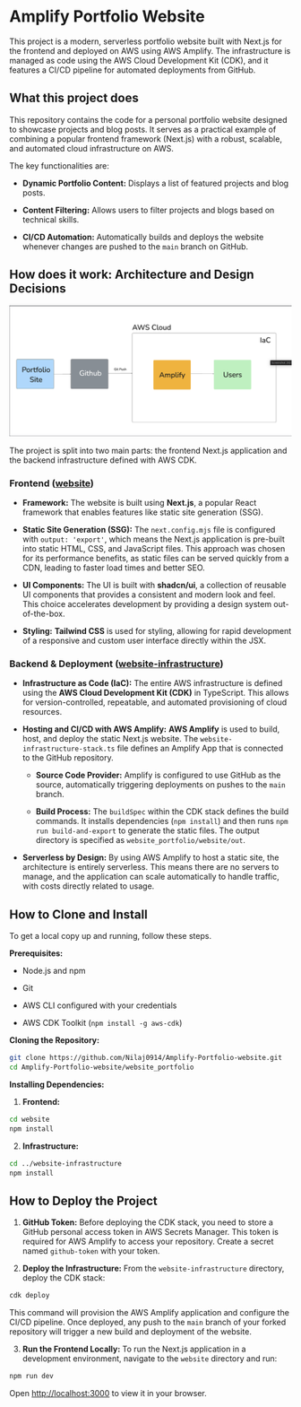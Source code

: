# Amplify Portfolio Website

This project is a modern, serverless portfolio website built with Next.js for the frontend and deployed on AWS using AWS Amplify. The infrastructure is managed as code using the AWS Cloud Development Kit (CDK), and it features a CI/CD pipeline for automated deployments from GitHub.

## What this project does

This repository contains the code for a personal portfolio website designed to showcase projects and blog posts. It serves as a practical example of combining a popular frontend framework (Next.js) with a robust, scalable, and automated cloud infrastructure on AWS.

The key functionalities are:

* **Dynamic Portfolio Content:** Displays a list of featured projects and blog posts.

* **Content Filtering:** Allows users to filter projects and blogs based on technical skills.

* **CI/CD Automation:** Automatically builds and deploys the website whenever changes are pushed to the `main` branch on GitHub.

## How does it work: Architecture and Design Decisions
![architecture diagram](website_portfolio/images/image.png)

The project is split into two main parts: the frontend Next.js application and the backend infrastructure defined with AWS CDK.

### Frontend ([website](website_portfolio/website))

* **Framework:** The website is built using **Next.js**, a popular React framework that enables features like static site generation (SSG).

* **Static Site Generation (SSG):** The `next.config.mjs` file is configured with `output: 'export'`, which means the Next.js application is pre-built into static HTML, CSS, and JavaScript files. This approach was chosen for its performance benefits, as static files can be served quickly from a CDN, leading to faster load times and better SEO.

* **UI Components:** The UI is built with **shadcn/ui**, a collection of reusable UI components that provides a consistent and modern look and feel. This choice accelerates development by providing a design system out-of-the-box.

* **Styling:** **Tailwind CSS** is used for styling, allowing for rapid development of a responsive and custom user interface directly within the JSX.

### Backend & Deployment ([website-infrastructure](website_portfolio/website-infrastructure))

* **Infrastructure as Code (IaC):** The entire AWS infrastructure is defined using the **AWS Cloud Development Kit (CDK)** in TypeScript. This allows for version-controlled, repeatable, and automated provisioning of cloud resources.

* **Hosting and CI/CD with AWS Amplify:** **AWS Amplify** is used to build, host, and deploy the static Next.js website. The `website-infrastructure-stack.ts` file defines an Amplify App that is connected to the GitHub repository.

  * **Source Code Provider:** Amplify is configured to use GitHub as the source, automatically triggering deployments on pushes to the `main` branch.

  * **Build Process:** The `buildSpec` within the CDK stack defines the build commands. It installs dependencies (`npm install`) and then runs `npm run build-and-export` to generate the static files. The output directory is specified as `website_portfolio/website/out`.

* **Serverless by Design:** By using AWS Amplify to host a static site, the architecture is entirely serverless. This means there are no servers to manage, and the application can scale automatically to handle traffic, with costs directly related to usage.

## How to Clone and Install

To get a local copy up and running, follow these steps.

**Prerequisites:**

* Node.js and npm

* Git

* AWS CLI configured with your credentials

* AWS CDK Toolkit (`npm install -g aws-cdk`)

**Cloning the Repository:**
```bash
git clone https://github.com/Nilaj0914/Amplify-Portfolio-website.git
cd Amplify-Portfolio-website/website_portfolio 
```
**Installing Dependencies:**

1. **Frontend:**
```bash
cd website
npm install
```

2. **Infrastructure:**
```bash
cd ../website-infrastructure
npm install
```
## How to Deploy the Project

1. **GitHub Token:** Before deploying the CDK stack, you need to store a GitHub personal access token in AWS Secrets Manager. This token is required for AWS Amplify to access your repository. Create a secret named `github-token` with your token.

2. **Deploy the Infrastructure:** From the `website-infrastructure` directory, deploy the CDK stack:
```bash
cdk deploy
```
This command will provision the AWS Amplify application and configure the CI/CD pipeline. Once deployed, any push to the `main` branch of your forked repository will trigger a new build and deployment of the website.

3. **Run the Frontend Locally:** To run the Next.js application in a development environment, navigate to the `website` directory and run:
```bash
npm run dev
```
Open [http://localhost:3000](http://localhost:3000) to view it in your browser.

